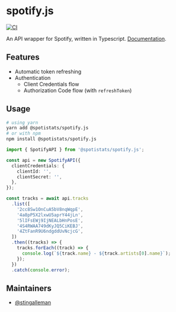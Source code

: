 # spotify.js

[![CI](https://github.com/spotistatsapp/spotify.js/actions/workflows/lint.yml/badge.svg)](https://github.com/spotistatsapp/spotify.js/actions/workflows/lint.yml)

An API wrapper for Spotify, written in Typescript. [Documentation](https://spotistatsapp.github.io/spotify.js/).

## Features

- Automatic token refreshing
- Authentication
  - Client Credentials flow
  - Authorization Code flow (with `refreshToken`)

## Usage

```bash
# using yarn
yarn add @spotistats/spotify.js
# or with npm
npm install @spotistats/spotify.js
```

```ts
import { SpotifyAPI } from '@spotistats/spotify.js';

const api = new SpotifyAPI({
  clientCredentials: {
    clientId: '',
    clientSecret: '',
  },
});

const tracks = await api.tracks
  .list([
    '2cc8Sw1OnCuA5bV8nqWqpE',
    '4a8pP5X2lxwU5aprY44jLn',
    '5lIFsEWj9IjNEALbHnPosE',
    '4S4RWAA749dKyJQ5CiKEBJ',
    '4ZtFanR9U6ndgddUvNcjcG',
  ])
  .then((tracks) => {
    tracks.forEach((track) => {
      console.log(`${track.name} - ${track.artists[0].name}`);
    });
  })
  .catch(console.error);
```

## Maintainers

- [@stingalleman](https://github.com/stingalleman)
